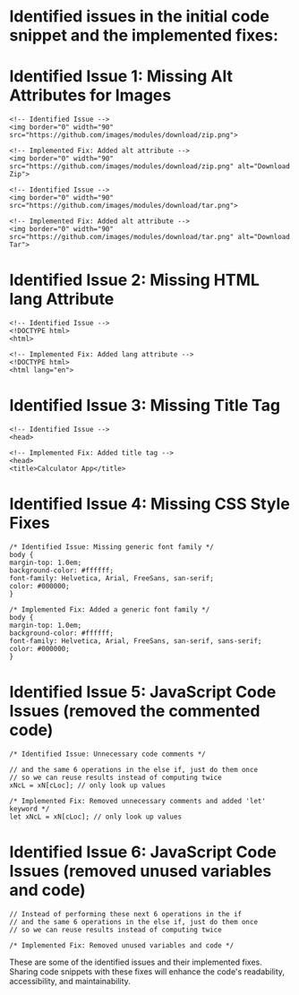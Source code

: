 # Identified issues in the initial code snippet and the implemented fixes:

# Identified Issue 1: Missing Alt Attributes for Images

    <!-- Identified Issue -->
    <img border="0" width="90" src="https://github.com/images/modules/download/zip.png">

    <!-- Implemented Fix: Added alt attribute -->
    <img border="0" width="90" src="https://github.com/images/modules/download/zip.png" alt="Download Zip">

    <!-- Identified Issue -->
    <img border="0" width="90" src="https://github.com/images/modules/download/tar.png">

    <!-- Implemented Fix: Added alt attribute -->
    <img border="0" width="90" src="https://github.com/images/modules/download/tar.png" alt="Download Tar">


# Identified Issue 2: Missing HTML lang Attribute

    <!-- Identified Issue -->
    <!DOCTYPE html>
    <html>

    <!-- Implemented Fix: Added lang attribute -->
    <!DOCTYPE html>
    <html lang="en">

# Identified Issue 3: Missing Title Tag

    <!-- Identified Issue -->
    <head>

    <!-- Implemented Fix: Added title tag -->
    <head>
    <title>Calculator App</title>

# Identified Issue 4: Missing CSS Style Fixes

    /* Identified Issue: Missing generic font family */
    body {
    margin-top: 1.0em;
    background-color: #ffffff;
    font-family: Helvetica, Arial, FreeSans, san-serif;
    color: #000000;
    }

    /* Implemented Fix: Added a generic font family */
    body {
    margin-top: 1.0em;
    background-color: #ffffff;
    font-family: Helvetica, Arial, FreeSans, san-serif, sans-serif;
    color: #000000;
    }

# Identified Issue 5: JavaScript Code Issues (removed the commented code)

    /* Identified Issue: Unnecessary code comments */

    // and the same 6 operations in the else if, just do them once
    // so we can reuse results instead of computing twice
    xNcL = xN[cLoc]; // only look up values

    /* Implemented Fix: Removed unnecessary comments and added 'let' keyword */
    let xNcL = xN[cLoc]; // only look up values

# Identified Issue 6: JavaScript Code Issues (removed unused variables and code)

    // Instead of performing these next 6 operations in the if
    // and the same 6 operations in the else if, just do them once
    // so we can reuse results instead of computing twice

    /* Implemented Fix: Removed unused variables and code */

These are some of the identified issues and their implemented fixes. Sharing code snippets with these fixes will enhance the code's readability, accessibility, and maintainability.
